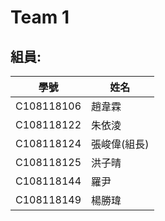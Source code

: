 # Team 1

## 組員:
|學號|姓名|
|--------|-------|
|C108118106|趙韋霖|
|C108118122|朱依淩|
|C108118124|張峻偉(組長)|
|C108118125|洪子晴|
|C108118144|羅尹|
|C108118149|楊勝瑋|
